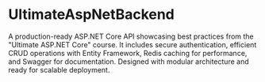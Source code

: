 # UltimateAspNetBackend
A production-ready ASP.NET Core API showcasing best practices from the "Ultimate ASP.NET Core" course. It includes secure authentication, efficient CRUD operations with Entity Framework, Redis caching for performance, and Swagger for documentation. Designed with modular architecture and ready for scalable deployment.
